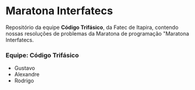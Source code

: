 # Maratona Interfatecs
Repositório da equipe **Código Trifásico**, da Fatec de Itapira, contendo nossas resoluções de problemas da Maratona de programação "Maratona Interfatecs.

### Equipe: Código Trifásico
- Gustavo
- Alexandre
- Rodrigo